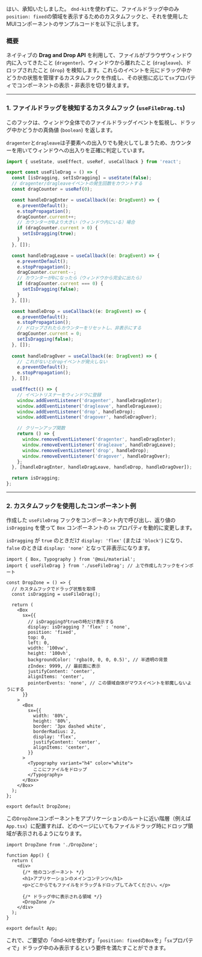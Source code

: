 はい、承知いたしました。
`dnd-kit`を使わずに、ファイルドラッグ中のみ`position: fixed`の領域を表示するためのカスタムフックと、それを使用したMUIコンポーネントのサンプルコードを以下に示します。

### 概要

ネイティブの **Drag and Drop API** を利用して、ファイルがブラウザウィンドウ内に入ってきたこと (`dragenter`)、ウィンドウから離れたこと (`dragleave`)、ドロップされたこと (`drop`) を検知します。これらのイベントを元にドラッグ中かどうかの状態を管理するカスタムフックを作成し、その状態に応じて`sx`プロパティでコンポーネントの表示・非表示を切り替えます。

-----

### 1\. ファイルドラッグを検知するカスタムフック (`useFileDrag.ts`)

このフックは、ウィンドウ全体でのファイルドラッグイベントを監視し、ドラッグ中かどうかの真偽値 (`boolean`) を返します。

`dragenter`と`dragleave`は子要素への出入りでも発火してしまうため、カウンターを用いてウィンドウへの出入りを正確に判定しています。

```typescript:usefiledrag.ts
import { useState, useEffect, useRef, useCallback } from 'react';

export const useFileDrag = () => {
  const [isDragging, setIsDragging] = useState(false);
  // dragenter/dragleaveイベントの発生回数をカウントする
  const dragCounter = useRef(0);

  const handleDragEnter = useCallback((e: DragEvent) => {
    e.preventDefault();
    e.stopPropagation();
    dragCounter.current++;
    // カウンターが0より大きい（ウィンドウ内にいる）場合
    if (dragCounter.current > 0) {
      setIsDragging(true);
    }
  }, []);

  const handleDragLeave = useCallback((e: DragEvent) => {
    e.preventDefault();
    e.stopPropagation();
    dragCounter.current--;
    // カウンターが0になったら（ウィンドウから完全に出たら）
    if (dragCounter.current === 0) {
      setIsDragging(false);
    }
  }, []);

  const handleDrop = useCallback((e: DragEvent) => {
    e.preventDefault();
    e.stopPropagation();
    // ドロップされたらカウンターをリセットし、非表示にする
    dragCounter.current = 0;
    setIsDragging(false);
  }, []);
  
  const handleDragOver = useCallback((e: DragEvent) => {
    // これがないとdropイベントが発火しない
    e.preventDefault();
    e.stopPropagation();
  }, []);

  useEffect(() => {
    // イベントリスナーをウィンドウに登録
    window.addEventListener('dragenter', handleDragEnter);
    window.addEventListener('dragleave', handleDragLeave);
    window.addEventListener('drop', handleDrop);
    window.addEventListener('dragover', handleDragOver);

    // クリーンアップ関数
    return () => {
      window.removeEventListener('dragenter', handleDragEnter);
      window.removeEventListener('dragleave', handleDragLeave);
      window.removeEventListener('drop', handleDrop);
      window.removeEventListener('dragover', handleDragOver);
    };
  }, [handleDragEnter, handleDragLeave, handleDrop, handleDragOver]);

  return isDragging;
};
```

-----

### 2\. カスタムフックを使用したコンポーネント例

作成した `useFileDrag` フックをコンポーネント内で呼び出し、返り値の `isDragging` を使って `Box` コンポーネントの `sx` プロパティを動的に変更します。

`isDragging` が `true` のときだけ `display: 'flex'` (または `'block'`) になり、`false` のときは `display: 'none'` となって非表示になります。

```tsx:dropzone.tsx
import { Box, Typography } from '@mui/material';
import { useFileDrag } from './useFileDrag'; // 上で作成したフックをインポート

const DropZone = () => {
  // カスタムフックでドラッグ状態を取得
  const isDragging = useFileDrag();

  return (
    <Box
      sx={{
        // isDraggingがtrueの時だけ表示する
        display: isDragging ? 'flex' : 'none',
        position: 'fixed',
        top: 0,
        left: 0,
        width: '100vw',
        height: '100vh',
        backgroundColor: 'rgba(0, 0, 0, 0.5)', // 半透明の背景
        zIndex: 9999, // 最前面に表示
        justifyContent: 'center',
        alignItems: 'center',
        pointerEvents: 'none', // この領域自体がマウスイベントを邪魔しないようにする
      }}
    >
      <Box
        sx={{
          width: '80%',
          height: '80%',
          border: '3px dashed white',
          borderRadius: 2,
          display: 'flex',
          justifyContent: 'center',
          alignItems: 'center',
        }}
      >
        <Typography variant="h4" color="white">
          ここにファイルをドロップ
        </Typography>
      </Box>
    </Box>
  );
};

export default DropZone;
```

この`DropZone`コンポーネントをアプリケーションのルートに近い階層（例えば `App.tsx`）に配置すれば、どのページにいてもファイルドラッグ時にドロップ領域が表示されるようになります。

```tsx:app.tsx
import DropZone from './DropZone';

function App() {
  return (
    <div>
      {/* 他のコンポーネント */}
      <h1>アプリケーションのメインコンテンツ</h1>
      <p>どこからでもファイルをドラッグ＆ドロップしてみてください。</p>
      
      {/* ドラッグ中に表示される領域 */}
      <DropZone />
    </div>
  );
}

export default App;
```

これで、ご要望の「dnd-kitを使わず」「`position: fixed`の`Box`を」「`sx`プロパティで」ドラッグ中のみ表示するという要件を満たすことができます。
